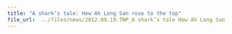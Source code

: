 ```yaml
---
title: "A shark’s tale: How Ah Long San rose to the top"
file_url:  ../files/news/2012.09.19.TNP_A shark’s tale How Ah Long San rose to the top.pdf
---
```

